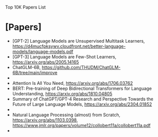 Top 10K Papers List

# [Papers]
+ [GPT-2] Language Models are Unsupervised Multitask Learners, https://d4mucfpksywv.cloudfront.net/better-language-models/language-models.pdf
+ [GPT-3] Language Models are Few-Shot Learners, https://arxiv.org/abs/2005.14165
+ ChatGLM-6B, https://github.com/THUDM/ChatGLM-6B/tree/main/improve
+ 
+ Attention Is All You Need, https://arxiv.org/abs/1706.03762
+ BERT: Pre-training of Deep Bidirectional Transformers for Language Understanding, https://arxiv.org/abs/1810.04805
+ Summary of ChatGPT/GPT-4 Research and Perspective Towards the Future of Large Language Models, https://arxiv.org/abs/2304.01852
+ 
+ Natural Language Processing (almost) from Scratch, https://arxiv.org/abs/1103.0398, https://www.jmlr.org/papers/volume12/collobert11a/collobert11a.pdf
+ 
